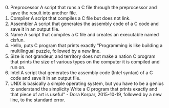 0. Preprocessor
   A script that runs a C file through the preprocessor and save the result into another file.
1. Compiler
   A script that compiles a C file but does not link.
2. Assembler
   A script that generates the assembly code of a C code and save it in an output file.
3. Name
   A script that compiles a C file and creates an executable named cisfun.
4. Hello, puts
   C program that prints exactly "Programming is like building a multilingual puzzle, followed by a new line.
6. Size is not grandeur, and territory does not make a nation
   C program that prints the size of various types on the computer it is compiled and run on.
7. Intel
   A script that generates the assembly code (Intel syntax) of a C code and save it in an output file.
8. UNIX is basically a simple operating system, but you have to be a genius to understand the simplicity
   Write a C program that prints exactly and that piece of art is useful" - Dora Korpar, 2015-10-19, followed by a new line, to the standard error.
